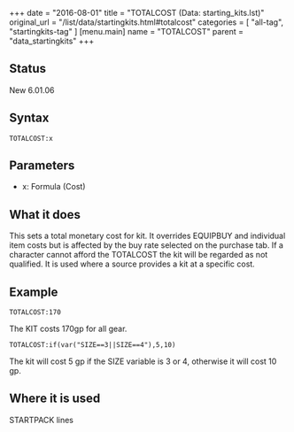 +++
date = "2016-08-01"
title = "TOTALCOST (Data: starting_kits.lst)"
original_url = "/list/data/startingkits.html#totalcost"
categories = [ "all-tag", "startingkits-tag" ]
[menu.main]
    name = "TOTALCOST"
    parent = "data_startingkits"
+++

## Status

New 6.01.06

## Syntax

`TOTALCOST:x`

## Parameters

-   x: Formula (Cost)



What it does
------------

This sets a total monetary cost for kit. It overrides EQUIPBUY and
individual item costs but is affected by the buy rate selected on the
purchase tab. If a character cannot afford the TOTALCOST the kit will be
regarded as not qualified. It is used where a source provides a kit at a
specific cost.

Example
-------

`TOTALCOST:170`

The KIT costs 170gp for all gear.

`TOTALCOST:if(var("SIZE==3||SIZE==4"),5,10)`

The kit will cost 5 gp if the SIZE variable is 3 or 4, otherwise it will
cost 10 gp.

Where it is used
----------------

STARTPACK lines

